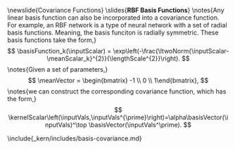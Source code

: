 \newslide{Covariance Functions}
\slides{**RBF Basis Functions**}
\notes{Any linear basis function can also be incorporated into a covariance function. For example, an RBF network is a type of neural network with a set of radial basis functions. Meaning, the basis funciton is radially symmetric. These basis functions take the form,}
$$
\basisFunction_k(\inputScalar) = \exp\left(-\frac{\ltwoNorm{\inputScalar-\meanScalar_k}^{2}}{\lengthScale^{2}}\right).
$$
\notes{Given a set of parameters,}
$$
\meanVector = \begin{bmatrix} -1 \\ 0 \\ 1\end{bmatrix},
$$
\notes{we can construct the corresponding covariance function, which has the form,}
$$
\kernelScalar\left(\inputVals,\inputVals^{\prime}\right)=\alpha\basisVector(\inputVals)^\top \basisVector(\inputVals^\prime).
$$

\include{_kern/includes/basis-covariance.md}
